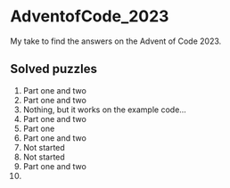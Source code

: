 # AdventofCode_2023
My take to find the answers on the Advent of Code 2023.

## Solved puzzles
1) Part one and two
2) Part one and two
3) Nothing, but it works on the example code...
4) Part one and two
5) Part one
6) Part one and two
7) Not started
8) Not started
9) Part one and two
10) 